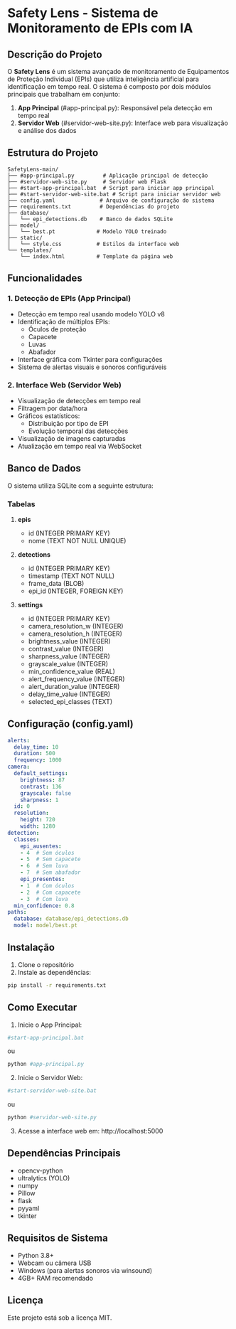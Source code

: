 # Safety Lens - Sistema de Monitoramento de EPIs com IA

## Descrição do Projeto

O **Safety Lens** é um sistema avançado de monitoramento de Equipamentos de Proteção Individual (EPIs) que utiliza inteligência artificial para identificação em tempo real. O sistema é composto por dois módulos principais que trabalham em conjunto:

1. **App Principal** (#app-principal.py): Responsável pela detecção em tempo real
2. **Servidor Web** (#servidor-web-site.py): Interface web para visualização e análise dos dados

## Estrutura do Projeto

```
SafetyLens-main/
├── #app-principal.py         # Aplicação principal de detecção
├── #servidor-web-site.py     # Servidor web Flask
├── #start-app-principal.bat  # Script para iniciar app principal
├── #start-servidor-web-site.bat # Script para iniciar servidor web
├── config.yaml              # Arquivo de configuração do sistema
├── requirements.txt         # Dependências do projeto
├── database/
│   └── epi_detections.db    # Banco de dados SQLite
├── model/
│   └── best.pt             # Modelo YOLO treinado
├── static/
│   └── style.css           # Estilos da interface web
└── templates/
    └── index.html          # Template da página web
```

## Funcionalidades

### 1. Detecção de EPIs (App Principal)
- Detecção em tempo real usando modelo YOLO v8
- Identificação de múltiplos EPIs:
  - Óculos de proteção
  - Capacete
  - Luvas
  - Abafador
- Interface gráfica com Tkinter para configurações
- Sistema de alertas visuais e sonoros configuráveis

### 2. Interface Web (Servidor Web)
- Visualização de detecções em tempo real
- Filtragem por data/hora
- Gráficos estatísticos:
  - Distribuição por tipo de EPI
  - Evolução temporal das detecções
- Visualização de imagens capturadas
- Atualização em tempo real via WebSocket

## Banco de Dados

O sistema utiliza SQLite com a seguinte estrutura:

### Tabelas

1. **epis**
   - id (INTEGER PRIMARY KEY)
   - nome (TEXT NOT NULL UNIQUE)

2. **detections**
   - id (INTEGER PRIMARY KEY)
   - timestamp (TEXT NOT NULL)
   - frame_data (BLOB)
   - epi_id (INTEGER, FOREIGN KEY)

3. **settings**
   - id (INTEGER PRIMARY KEY)
   - camera_resolution_w (INTEGER)
   - camera_resolution_h (INTEGER)
   - brightness_value (INTEGER)
   - contrast_value (INTEGER)
   - sharpness_value (INTEGER)
   - grayscale_value (INTEGER)
   - min_confidence_value (REAL)
   - alert_frequency_value (INTEGER)
   - alert_duration_value (INTEGER)
   - delay_time_value (INTEGER)
   - selected_epi_classes (TEXT)

## Configuração (config.yaml)

```yaml
alerts:
  delay_time: 10
  duration: 500
  frequency: 1000
camera:
  default_settings:
    brightness: 87
    contrast: 136
    grayscale: false
    sharpness: 1
  id: 0
  resolution:
    height: 720
    width: 1280
detection:
  classes:
    epi_ausentes:
    - 4  # Sem óculos
    - 5  # Sem capacete
    - 6  # Sem luva
    - 7  # Sem abafador
    epi_presentes:
    - 1  # Com óculos
    - 2  # Com capacete
    - 3  # Com luva
  min_confidence: 0.8
paths:
  database: database/epi_detections.db
  model: model/best.pt
```

## Instalação

1. Clone o repositório
2. Instale as dependências:
```bash
pip install -r requirements.txt
```

## Como Executar

1. Inicie o App Principal:
```bash
#start-app-principal.bat
```
ou
```bash
python #app-principal.py
```

2. Inicie o Servidor Web:
```bash
#start-servidor-web-site.bat
```
ou
```bash
python #servidor-web-site.py
```

3. Acesse a interface web em: http://localhost:5000

## Dependências Principais

- opencv-python
- ultralytics (YOLO)
- numpy
- Pillow
- flask
- pyyaml
- tkinter

## Requisitos de Sistema

- Python 3.8+
- Webcam ou câmera USB
- Windows (para alertas sonoros via winsound)
- 4GB+ RAM recomendado

## Licença

Este projeto está sob a licença MIT.

